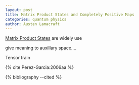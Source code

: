 ```yaml
---
layout: post
title: Matrix Product States and Completely Positive Maps
categories: quantum physics
author: Austen Lamacraft
---
```


[Matrix Product States](https://en.wikipedia.org/wiki/Matrix_product_state) are widely use

give meaning to auxillary space....

Tensor train

{% cite Perez-Garcia:2006aa %}

{% bibliography --cited %}
